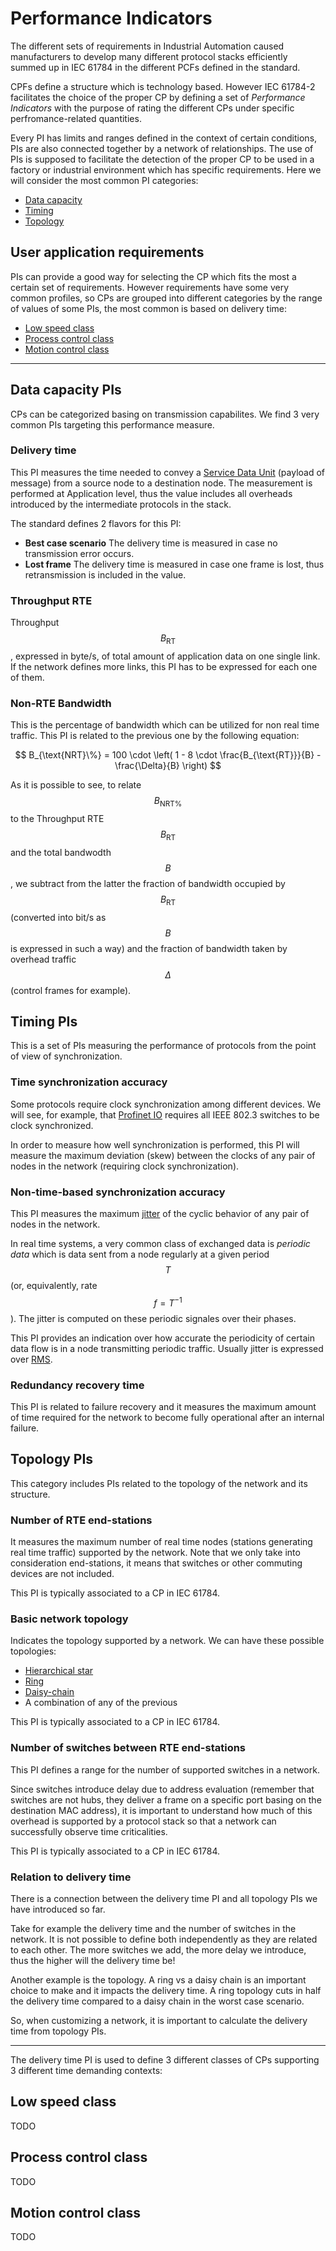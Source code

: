 # Performance Indicators

The different sets of requirements in Industrial Automation caused manufacturers to develop many different protocol stacks efficiently summed up in IEC 61784 in the different PCFs defined in the standard.

CPFs define a structure which is technology based. However IEC 61784-2 facilitates the choice of the proper CP by defining a set of _Performance Indicators_ with the purpose of rating the different CPs under specific perfromance-related quantities.

Every PI has limits and ranges defined in the context of certain conditions, PIs are also connected together by a network of relationships. The use of PIs is supposed to facilitate the detection of the proper CP to be used in a factory or industrial environment which has specific requirements. Here we will consider the most common PI categories:

- [Data capacity](pi.md#data-capacity-pis)
- [Timing](pi.md#timing-pis)
- [Topology](pi.md#topology-pis)

## User application requirements
PIs can provide a good way for selecting the CP which fits the most a certain set of requirements. However requirements have some very common profiles, so CPs are grouped into different categories by the range of values of some PIs, the most common is based on delivery time:

- [Low speed class](pi.md#low-speed-class)
- [Process control class](pi.md#process-control-class)
- [Motion control class](pi.md#motion-control-class)

---

## Data capacity PIs
CPs can be categorized basing on transmission capabilites. We find 3 very common PIs targeting this performance measure.

### Delivery time
This PI measures the time needed to convey a [Service Data Unit](https://en.wikipedia.org/wiki/Service_data_unit) (payload of message) from a source node to a destination node. The measurement is performed at Application level, thus the value includes all overheads introduced by the intermediate protocols in the stack.

The standard defines 2 flavors for this PI:

- **Best case scenario** The delivery time is measured in case no transmission error occurs.
- **Lost frame** The delivery time is measured in case one frame is lost, thus retransmission is included in the value.

### Throughput RTE
Throughput $$B_{\text{RT}}$$, expressed in byte/s, of total amount of application data on one single link. If the network defines more links, this PI has to be expressed for each one of them.

### Non-RTE Bandwidth
This is the percentage of bandwidth which can be utilized for non real time traffic. This PI is related to the previous one by the following equation:

$$
B_{\text{NRT}\%} = 100 \cdot \left( 1 - 8 \cdot \frac{B_{\text{RT}}}{B} - \frac{\Delta}{B} \right)
$$

As it is possible to see, to relate $$B_{\text{NRT}\%}$$ to the Throughput RTE $$B_{\text{RT}}$$ and the total bandwodth $$B$$, we subtract from the latter the fraction of bandwidth occupied by $$B_{\text{RT}}$$ (converted into bit/s as $$B$$ is expressed in such a way) and the fraction of bandwidth taken by overhead traffic $$\Delta$$ (control frames for example).

## Timing PIs
This is a set of PIs measuring the performance of protocols from the point of view of synchronization.

### Time synchronization accuracy
Some protocols require clock synchronization among different devices. We will see, for example, that [Profinet IO](profinetio.md) requires all IEEE 802.3 switches to be clock synchronized. 

In order to measure how well synchronization is performed, this PI will measure the maximum deviation (skew) between the clocks of any pair of nodes in the network (requiring clock synchronization).

### Non-time-based synchronization accuracy
This PI measures the maximum [jitter](https://en.wikipedia.org/wiki/Jitter) of the cyclic behavior of any pair of nodes in the network.

In real time systems, a very common class of exchanged data is _periodic data_ which is data sent from a node regularly at a given period $$T$$ (or, equivalently, rate $$f = T^{-1}$$). The jitter is computed on these periodic signales over their phases.

This PI provides an indication over how accurate the periodicity of certain data flow is in a node transmitting periodic traffic. Usually jitter is expressed over [RMS](https://en.wikipedia.org/wiki/Root_mean_square).

### Redundancy recovery time
This PI is related to failure recovery and it measures the maximum amount of time required for the network to become fully operational after an internal failure.

## Topology PIs
This category includes PIs related to the topology of the network and its structure.

### Number of RTE end-stations
It measures the maximum number of real time nodes (stations generating real time traffic) supported by the network. Note that we only take into consideration end-stations, it means that switches or other commuting devices are not included.

This PI is typically associated to a CP in IEC 61784.

### Basic network topology
Indicates the topology supported by a network. We can have these possible topologies:

- [Hierarchical star](https://en.wikipedia.org/wiki/Network_topology#Star)
- [Ring](https://en.wikipedia.org/wiki/Network_topology#Ring)
- [Daisy-chain](https://en.wikipedia.org/wiki/Network_topology#Daisy_chain)
- A combination of any of the previous

This PI is typically associated to a CP in IEC 61784.

### Number of switches between RTE end-stations
This PI defines a range for the number of supported switches in a network. 

Since switches introduce delay due to address evaluation (remember that switches are not hubs, they deliver a frame on a specific port basing on the destination MAC address), it is important to understand how much of this overhead is supported by a protocol stack so that a network can successfully observe time criticalities.

This PI is typically associated to a CP in IEC 61784.

### Relation to delivery time
There is a connection between the delivery time PI and all topology PIs we have introduced so far. 

Take for example the delivery time and the number of switches in the network. It is not possible to define both independently as they are related to each other. The more switches we add, the more delay we introduce, thus the higher will the delivery time be!

Another example is the topology. A ring vs a daisy chain is an important choice to make and it impacts the delivery time. A ring topology cuts in half the delivery time compared to a daisy chain in the worst case scenario.

So, when customizing a network, it is important to calculate the delivery time from topology PIs.

---

The delivery time PI is used to define 3 different classes of CPs supporting 3 different time demanding contexts:

## Low speed class
TODO

## Process control class
TODO

## Motion control class
TODO
